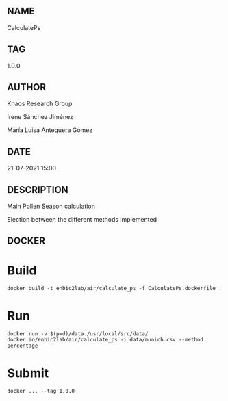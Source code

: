 ## NAME
CalculatePs

## TAG
1.0.0

## AUTHOR
Khaos Research Group

Irene Sánchez Jiménez

María Luisa Antequera Gómez

## DATE
21-07-2021 15:00

## DESCRIPTION
Main Pollen Season calculation

Election between the different methods implemented

## DOCKER

# Build

```
docker build -t enbic2lab/air/calculate_ps -f CalculatePs.dockerfile .
```

# Run

```
docker run -v $(pwd)/data:/usr/local/src/data/ docker.io/enbic2lab/air/calculate_ps -i data/munich.csv --method percentage 
```

# Submit

```
docker ... --tag 1.0.0
```